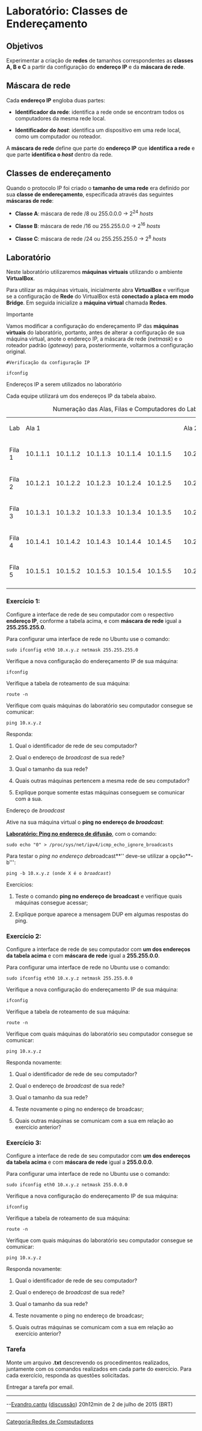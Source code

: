 # Laboratório: Classes de Endereçamento

## Objetivos

Experimentar a criação de **redes** de tamanhos correspondentes as **classes A, B e C** a partir da configuração do **endereço IP** e da **máscara de rede**.

## Máscara de rede

Cada **endereço IP** engloba duas partes:

- **Identificador da rede**: identifica a rede onde se encontram todos os computadores da mesma rede local.
- **Identificador do *host***: identifica um dispositivo em uma rede local, como um computador ou roteador.

A **máscara de rede** define que parte do **endereço IP** que **identifica a rede** e que parte **identifica o *host*** dentro da rede.

## Classes de endereçamento

Quando o protocolo IP foi criado o **tamanho de uma rede** era definido por sua **classe de endereçamento**, especificada através das seguintes **máscaras de rede**:

- **Classe A**: máscara de rede /8 ou 255.0.0.0 -\> 2<sup>24</sup> *hosts*
- **Classe B**: máscara de rede /16 ou 255.255.0.0 -\> 2<sup>16</sup> *hosts*
- **Classe C**: máscara de rede /24 ou 255.255.255.0 -\> 2<sup>8</sup> *hosts*

## Laboratório

Neste laboratório utilizaremos **máquinas virtuais** utilizando o ambiente **VirtualBox**.

Para utilizar as máquinas virtuais, inicialmente abra **VirtualBox** e verifique se a configuração de **Rede** do VirtualBox está **conectado a placa em modo Bridge**. Em seguida inicialize a **máquina virtual** chamada **Redes**.

Importante  
Vamos modificar a configuração do endereçamento IP das **máquinas virtuais** do laboratório, portanto, antes de alterar a configuração de sua máquina virtual, anote o endereço IP, a máscara de rede (*netmask*) e o roteador padrão (*gateway*) para, posteriormente, voltarmos a configuração original.

`#Verificação da configuração IP`  
`ifconfig`

Endereços IP a serem utilizados no laboratório  
Cada equipe utilizará um dos endereços IP da tabela abaixo.

<table>
<caption>Numeração das Alas, Filas e Computadores do Laboratório 1</caption>
<tbody>
<tr>
<td><p>Lab</p></td>
<td colspan="5"><p>Ala 1</p></td>
<td></td>
<td colspan="3"><p>Ala 2</p></td>
</tr>
<tr>
<td><p>Fila 1</p></td>
<td><p>10.1.1.1</p></td>
<td><p>10.1.1.2</p></td>
<td><p>10.1.1.3</p></td>
<td><p>10.1.1.4</p></td>
<td><p>10.1.1.5</p></td>
<td></td>
<td><p>10.2.1.1</p></td>
<td><p>10.2.1.2</p></td>
<td><p>10.2.1.3</p></td>
</tr>
<tr>
<td><p>Fila 2</p></td>
<td><p>10.1.2.1</p></td>
<td><p>10.1.2.2</p></td>
<td><p>10.1.2.3</p></td>
<td><p>10.1.2.4</p></td>
<td><p>10.1.2.5</p></td>
<td></td>
<td><p>10.2.2.1</p></td>
<td><p>10.2.2.2</p></td>
<td><p>10.2.2.3</p></td>
</tr>
<tr>
<td><p>Fila 3</p></td>
<td><p>10.1.3.1</p></td>
<td><p>10.1.3.2</p></td>
<td><p>10.1.3.3</p></td>
<td><p>10.1.3.4</p></td>
<td><p>10.1.3.5</p></td>
<td></td>
<td><p>10.2.3.1</p></td>
<td><p>10.2.3.2</p></td>
<td><p>10.2.3.3</p></td>
</tr>
<tr>
<td><p>Fila 4</p></td>
<td><p>10.1.4.1</p></td>
<td><p>10.1.4.2</p></td>
<td><p>10.1.4.3</p></td>
<td><p>10.1.4.4</p></td>
<td><p>10.1.4.5</p></td>
<td></td>
<td><p>10.2.4.1</p></td>
<td><p>10.2.4.2</p></td>
<td><p>10.2.4.3</p></td>
</tr>
<tr>
<td><p>Fila 5</p></td>
<td><p>10.1.5.1</p></td>
<td><p>10.1.5.2</p></td>
<td><p>10.1.5.3</p></td>
<td><p>10.1.5.4</p></td>
<td><p>10.1.5.5</p></td>
<td></td>
<td><p>10.2.5.1</p></td>
<td><p>10.2.5.2</p></td>
<td><p>10.2.5.3</p></td>
</tr>
<tr>
<td></td>
<td></td>
<td></td>
<td></td>
<td></td>
<td></td>
<td></td>
<td></td>
<td></td>
<td></td>
</tr>
</tbody>
</table>

### Exercício 1:

Configure a interface de rede de seu computador com o respectivo **endereço IP**, conforme a tabela acima, e com **máscara de rede** igual a **255.255.255.0**.

Para configurar uma interface de rede no Ubuntu use o comando:

`sudo ifconfig eth0 10.x.y.z netmask 255.255.255.0 `

Verifique a nova configuração do endereçamento IP de sua máquina:

`ifconfig`

Verifique a tabela de roteamento de sua máquina:

`route -n`

Verifique com quais máquinas do laboratório seu computador consegue se comunicar:

`ping 10.x.y.z `

Responda:

1.  Qual o identificador de rede de seu computador?
2.  Qual o endereço de *broadcast* de sua rede?
3.  Qual o tamanho da sua rede?
4.  Quais outras máquinas pertencem a mesma rede de seu computador?
5.  Explique porque somente estas máquinas conseguem se comunicar com a sua.

Endereço de *broadcast*  
Ative na sua máquina virtual o **ping no endereço de *broadcast***:

**<a href="Laboratório:_Ping_no_endereço_de_difusão" class="wikilink" title="Laboratório: Ping no endereço de difusão">Laboratório: Ping no endereço de difusão</a>**, com o comando:

`sudo echo "0" > /proc/sys/net/ipv4/icmp_echo_ignore_broadcasts`

  
Para testar o *ping no endereço de*broadcast**'' deve-se utilizar a opção**-b''':

`ping -b 10.x.y.z (onde X é o `*`broadcast`*`)`

Exercícios:

1.  Teste o comando **ping no endereço de broadcast** e verifique quais máquinas consegue acessar;
2.  Explique porque aparece a mensagem DUP em algumas respostas do ping.

### Exercício 2:

Configure a interface de rede de seu computador com **um dos endereços da tabela acima** e com **máscara de rede** igual a **255.255.0.0**.

Para configurar uma interface de rede no Ubuntu use o comando:

`sudo ifconfig eth0 10.x.y.z netmask 255.255.0.0 `

Verifique a nova configuração do endereçamento IP de sua máquina:

`ifconfig`

Verifique a tabela de roteamento de sua máquina:

`route -n`

Verifique com quais máquinas do laboratório seu computador consegue se comunicar:

`ping 10.x.y.z `

Responda novamente:

1.  Qual o identificador de rede de seu computador?
2.  Qual o endereço de *broadcast* de sua rede?
3.  Qual o tamanho da sua rede?
4.  Teste novamente o ping no endereço de broadcasr;
5.  Quais outras máquinas se comunicam com a sua em relação ao exercício anterior?

### Exercício 3:

Configure a interface de rede de seu computador com **um dos endereços da tabela acima** e com **máscara de rede** igual a **255.0.0.0**.

Para configurar uma interface de rede no Ubuntu use o comando:

`sudo ifconfig eth0 10.x.y.z netmask 255.0.0.0 `

Verifique a nova configuração do endereçamento IP de sua máquina:

`ifconfig`

Verifique a tabela de roteamento de sua máquina:

`route -n`

Verifique com quais máquinas do laboratório seu computador consegue se comunicar:

`ping 10.x.y.z `

Responda novamente:

1.  Qual o identificador de rede de seu computador?
2.  Qual o endereço de *broadcast* de sua rede?
3.  Qual o tamanho da sua rede?
4.  Teste novamente o ping no endereço de broadcasr;
5.  Quais outras máquinas se comunicam com a sua em relação ao exercício anterior?

### Tarefa

Monte um arquivo **.txt** descrevendo os procedimentos realizados, juntamente com os comandos realizados em cada parte do exercício. Para cada exercício, responda as questões solicitadas.

Entregar a tarefa por email.

------------------------------------------------------------------------

--<a href="Usuário:Evandro.cantu" class="wikilink" title="Evandro.cantu">Evandro.cantu</a> (<a href="Usuário_Discussão:Evandro.cantu" class="wikilink" title="discussão">discussão</a>) 20h12min de 2 de julho de 2015 (BRT)

------------------------------------------------------------------------

<a href="Categoria:Redes_de_Computadores" class="wikilink" title="Categoria:Redes de Computadores">Categoria:Redes de Computadores</a>
